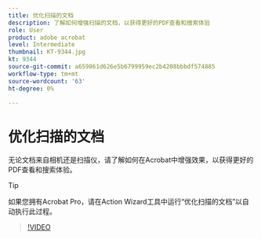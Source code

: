```yaml
---
title: 优化扫描的文档
description: 了解如何增强扫描的文档，以获得更好的PDF查看和搜索体验
role: User
product: adobe acrobat
level: Intermediate
thumbnail: KT-9344.jpg
kt: 9344
source-git-commit: a659861d626e5b6799959ec2b4208bbbdf574885
workflow-type: tm+mt
source-wordcount: '63'
ht-degree: 0%

---
```


# 优化扫描的文档

无论文档来自相机还是扫描仪，请了解如何在Acrobat中增强效果，以获得更好的PDF查看和搜索体验。

>[!TIP]
>
>如果您拥有Acrobat Pro，请在Action Wizard工具中运行“优化扫描的文档”以自动执行此过程。

>[!VIDEO](https://video.tv.adobe.com/v/340823?hidetitle=true)

